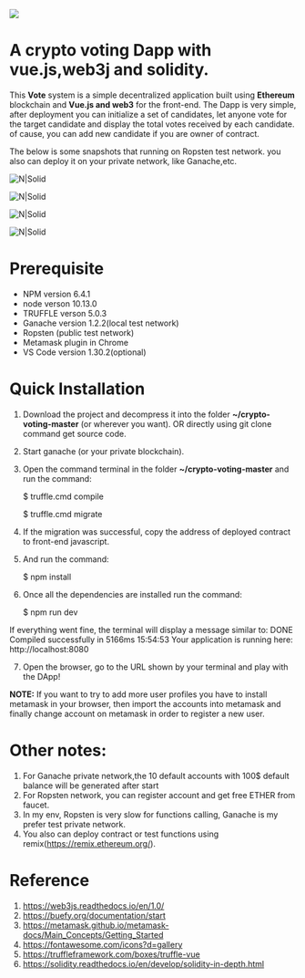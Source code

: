 [![][ButlerImage]][website] 


# A crypto voting Dapp with vue.js,web3j and solidity.

This **Vote** system is a simple decentralized application built using **Ethereum** blockchain and **Vue.js and web3** for the front-end. The Dapp is very simple, after deployment you can initialize a set of candidates, let anyone vote for the target candidate and display the total votes received by each candidate. of cause, you can add new candidate if you are owner of contract.

The below is some snapshots that running on Ropsten test network. you also can deploy it on your private network, like Ganache,etc.

![N|Solid](https://github.com/weixuan2008/crypto-voting-master/blob/master/static/images/contract.PNG)

![N|Solid](https://github.com/weixuan2008/crypto-voting-master/blob/master/static/images/Summary.PNG)

![N|Solid](https://github.com/weixuan2008/crypto-voting-master/blob/master/static/images/vote-2.PNG)

![N|Solid](https://github.com/weixuan2008/crypto-voting-master/blob/master/static/images/vote-3.PNG)


# Prerequisite 
- NPM version 6.4.1
- node verson 10.13.0
- TRUFFLE verson 5.0.3
- Ganache version 1.2.2(local test network)
- Ropsten (public test network)
- Metamask plugin in Chrome
- VS Code version 1.30.2(optional)

# Quick Installation
1) Download the project and decompress it into the folder **~/crypto-voting-master** (or wherever you want). OR directly using git clone command get source code.
2) Start ganache (or your private blockchain).
3) Open the command terminal in the folder **~/crypto-voting-master** and run the command:

    $ truffle.cmd compile
    
    $ truffle.cmd migrate

4) If the migration was successful, copy the address of deployed contract to front-end javascript.
5) And run the command:

    $ npm install
    
6) Once all the dependencies are installed run the command:

    $ npm run dev

  If everything went fine, the terminal will display a message similar to:
  DONE  Compiled successfully in 5166ms           15:54:53
  Your application is running here: http://localhost:8080

7) Open the browser, go to the URL shown by your terminal and play with the DApp!

**NOTE:** If you want to try to add more user profiles you have to install metamask in your browser, then import the accounts into metamask and finally change account on metamask in order to register a new user.


# Other notes: 
   1. For Ganache private network,the 10 default accounts with 100$ default balance will be generated after start
   2. For Ropsten network, you can register account and get free ETHER from faucet.
   3. In my env, Ropsten is very slow for functions calling, Ganache is my prefer test private network.
   5. You also can deploy contract or test functions using remix(https://remix.ethereum.org/).

# Reference
   1. https://web3js.readthedocs.io/en/1.0/
   2. https://buefy.org/documentation/start
   3. https://metamask.github.io/metamask-docs/Main_Concepts/Getting_Started
   4. https://fontawesome.com/icons?d=gallery
   5. https://truffleframework.com/boxes/truffle-vue
   6. https://solidity.readthedocs.io/en/develop/solidity-in-depth.html
   

[ButlerImage]: https://github.com/weixuan2008/crypto-voting-master/blob/master/static/images/logo.png
[website]: https://github.com/weixuan2008/crypto-voting-master
